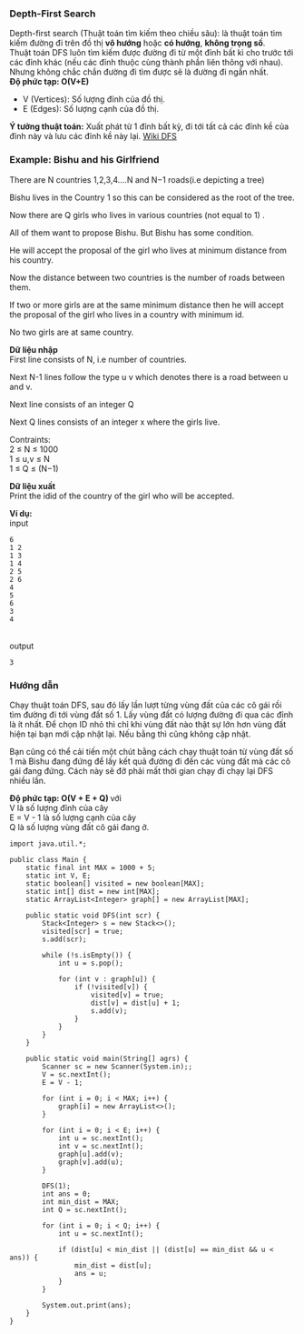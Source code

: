 ### Depth-First Search
Depth-first search (Thuật toán tìm kiếm theo chiều sâu): là thuật toán tìm kiếm đường đi trên đồ thị <b>vô hướng</b> hoặc <b> có hướng</b>, <b>không trọng số</b>.<br/>
Thuật toán DFS luôn tìm kiếm được đường đi từ một đỉnh bất kì cho trước tới các đỉnh khác (nếu các đỉnh thuộc cùng thành phần liên thông với nhau). Nhưng không chắc chắn đường đi tìm được sẽ là đường đi ngắn nhất.</br>
<b>Độ phức tạp: O(V+E)</b>
-   V (Vertices): Số lượng đỉnh của đồ thị.
-   E (Edges): Số lượng cạnh của đồ thị.

<b>Ý tưởng thuật toán:</b>
Xuất phát từ 1 đỉnh bất kỳ, đi tới tất cả các đỉnh kề của đỉnh này và lưu các đỉnh kề này lại.
[Wiki DFS](https://vi.wikipedia.org/wiki/T%C3%ACm_ki%E1%BA%BFm_theo_chi%E1%BB%81u_s%C3%A2u)

### Example: Bishu and his Girlfriend

There are N countries 1,2,3,4....N and N−1 roads(i.e depicting a tree)

Bishu lives in the Country 1 so this can be considered as the root of the tree.

Now there are Q girls who lives in various countries (not equal to 1) .

All of them want to propose Bishu. But Bishu has some condition.

He will accept the proposal of the girl who lives at minimum distance from his country.

Now the distance between two countries is the number of roads between them.

If two or more girls are at the same minimum distance then he will accept the proposal of the girl who lives in a country with minimum id.

No two girls are at same country.

<b>Dữ liệu nhập</b> <br/>
First line consists of N, i.e number of countries.

Next N-1 lines follow the type u v which denotes there is a road between u and v.

Next line consists of an integer Q

Next Q lines consists of an integer x where the girls live.

Contraints: <br/>
2 ≤ N ≤ 1000 <br/>
1 ≤ u,v ≤ N <br/>
1 ≤ Q ≤ (N−1) <br/>

<b>Dữ liệu xuất</b> <br/>
Print the idid of the country of the girl who will be accepted.

<b>Ví dụ:</b>
<br/>input
```
6
1 2
1 3
1 4
2 5
2 6
4
5
6
3
4
```
<br/> output
```
3
```
### Hướng dẫn
Chạy thuật toán DFS, sau đó lấy lần lượt từng vùng đất của các cô gái rồi tìm đường đi tới vùng đất số 1. Lấy vùng đất có lượng đường đi qua các đỉnh là ít nhất. Để chọn ID nhỏ thì chỉ khi vùng đất nào thật sự lớn hơn vùng đất hiện tại bạn mới cập nhật lại. Nếu bằng thì cũng không cập nhật.

Bạn cũng có thể cải tiến một chút bằng cách chạy thuật toán từ vùng đất số 1 mà Bishu đang đứng để lấy kết quả đường đi đến các vùng đất mà các cô gái đang đứng. Cách này sẽ đỡ phải mất thời gian chạy đi chạy lại DFS nhiều lần.

<b>Độ phức tạp: O(V + E + Q) </b>với <br/>V là số lượng đỉnh của cây<br/> E = V - 1 là số lượng cạnh của cây <br/> Q là số lượng vùng đất cô gái đang ở.

```
import java.util.*;

public class Main {
    static final int MAX = 1000 + 5;
    static int V, E;
    static boolean[] visited = new boolean[MAX];
    static int[] dist = new int[MAX];
    static ArrayList<Integer> graph[] = new ArrayList[MAX];

    public static void DFS(int scr) {
        Stack<Integer> s = new Stack<>();
        visited[scr] = true;
        s.add(scr);

        while (!s.isEmpty()) {
            int u = s.pop();

            for (int v : graph[u]) {
                if (!visited[v]) {
                    visited[v] = true;
                    dist[v] = dist[u] + 1;
                    s.add(v);
                }
            }
        }
    }

    public static void main(String[] agrs) {
        Scanner sc = new Scanner(System.in);;
        V = sc.nextInt();
        E = V - 1;

        for (int i = 0; i < MAX; i++) {
            graph[i] = new ArrayList<>();
        }

        for (int i = 0; i < E; i++) {
            int u = sc.nextInt();
            int v = sc.nextInt();
            graph[u].add(v);
            graph[v].add(u);
        }

        DFS(1);
        int ans = 0;
        int min_dist = MAX;
        int Q = sc.nextInt();

        for (int i = 0; i < Q; i++) {
            int u = sc.nextInt();

            if (dist[u] < min_dist || (dist[u] == min_dist && u < ans)) {
                min_dist = dist[u];
                ans = u;
            }
        }

        System.out.print(ans);
    }
}
```

